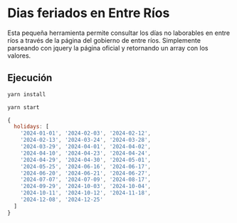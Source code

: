 # Dias feriados en Entre Ríos

Esta pequeña herramienta permite consultar los días no laborables en entre ríos a través de la página del gobierno de entre ríos. Simplemente parseando con jquery la página oficial y retornando un array con los valores.


## Ejecución
```bash
yarn install
```
```bash
yarn start
```

```js
{
  holidays: [
    '2024-01-01', '2024-02-03', '2024-02-12',
    '2024-02-13', '2024-03-24', '2024-03-28',
    '2024-03-29', '2024-04-01', '2024-04-02',
    '2024-04-10', '2024-04-23', '2024-04-24',
    '2024-04-29', '2024-04-30', '2024-05-01',
    '2024-05-25', '2024-06-16', '2024-06-17',
    '2024-06-20', '2024-06-21', '2024-06-27',
    '2024-07-07', '2024-07-09', '2024-08-17',
    '2024-09-29', '2024-10-03', '2024-10-04',
    '2024-10-11', '2024-10-12', '2024-11-18',
    '2024-12-08', '2024-12-25'
  ]
}
```
